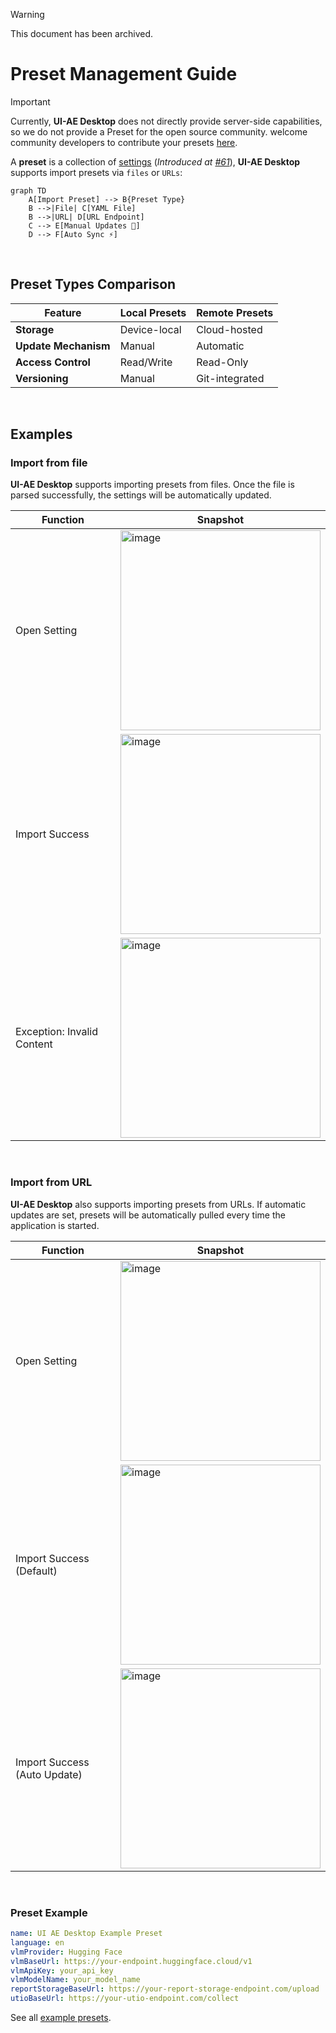 > [!WARNING]
> This document has been archived.

# Preset Management Guide

> [!IMPORTANT]  
> Currently, **UI-AE Desktop** does not directly provide server-side capabilities, so we do not provide a Preset for the open source community. welcome community developers to contribute your presets [here](../examples/presets/).

A **preset** is a collection of [settings](./setting.md)  (_Introduced at [#61](https://github.com/bytedance/UI-AE-desktop/pull/61)_), **UI-AE Desktop** supports import presets via `files` or `URLs`:

```mermaid
graph TD
    A[Import Preset] --> B{Preset Type}
    B -->|File| C[YAML File]
    B -->|URL| D[URL Endpoint]
    C --> E[Manual Updates 🔧]
    D --> F[Auto Sync ⚡]
```

<br>


## Preset Types Comparison

| Feature               | Local Presets          | Remote Presets         |
|-----------------------|------------------------|------------------------|
| **Storage**           | Device-local           | Cloud-hosted          |
| **Update Mechanism**  | Manual                 | Automatic             |
| **Access Control**    | Read/Write             | Read-Only             |
| **Versioning**        | Manual                 | Git-integrated        |



<br>


## Examples

### Import from file

**UI-AE Desktop** supports importing presets from files. Once the file is parsed successfully, the settings will be automatically updated.

| Function | Snapshot |
| --- | ---|
| Open Setting |<img width="320" alt="image" src="https://github.com/user-attachments/assets/1d2ae27c-9b2e-4896-96a6-04832f850907" /> |
| Import Success | <img width="320" alt="image" src="https://github.com/user-attachments/assets/38f77101-7388-4363-ab27-668180f51aaa" />|
| Exception: Invalid Content | <img width="320" alt="image" src="https://github.com/user-attachments/assets/5ebec2b2-12f6-4d1a-84a7-8202ef651223" /> |


<br>


### Import from URL

**UI-AE Desktop** also supports importing presets from URLs. If automatic updates are set, presets will be automatically pulled every time the application is started.

| Function | Snapshot |
| --- | ---|
| Open Setting | <img width="320" alt="image" src="https://github.com/user-attachments/assets/d446da0e-3bb4-4ca5-bc95-4f235d979fd0" /> |
| Import Success (Default) | <img width="320" alt="image" src="https://github.com/user-attachments/assets/a6470ed4-80ac-45a1-aaba-39e598d5af0f" /> |
| Import Success (Auto Update) | <img width="320" alt="image" src="https://github.com/user-attachments/assets/b5364d66-6654-401b-969e-f85baeedbda0" />|


<br>


### Preset Example

```yaml
name: UI AE Desktop Example Preset
language: en
vlmProvider: Hugging Face
vlmBaseUrl: https://your-endpoint.huggingface.cloud/v1
vlmApiKey: your_api_key
vlmModelName: your_model_name
reportStorageBaseUrl: https://your-report-storage-endpoint.com/upload
utioBaseUrl: https://your-utio-endpoint.com/collect
```

See all [example presets](../examples/presets).

